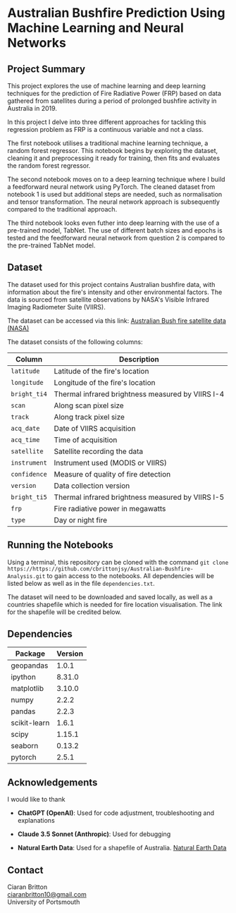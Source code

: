 # Australian Bushfire Prediction Using Machine Learning and Neural Networks

## Project Summary

This project explores the use of machine learning and deep learning techniques for the prediction of Fire Radiative Power (FRP) based on data gathered from satellites during a period of prolonged bushfire activity in Australia in 2019.

In this project I delve into three different approaches for tackling this regression problem as FRP is a continuous variable and not a class.

The first notebook utilises a traditional machine learning technique, a  random forest regressor. This notebook begins by exploring the dataset, cleaning it and preprocessing it ready for training, then fits and evaluates the random forest regressor.

The second notebook moves on to a deep learning technique where I build a feedforward neural network using PyTorch. The cleaned dataset from notebook 1 is used but additional steps are needed, such as normalisation and tensor transformation. The neural network approach is subsequently compared to the traditional approach.

The third notebook looks even futher into deep learning with the use of a pre-trained model, TabNet. The use of different batch sizes and epochs is tested and the feedforward neural network from question 2 is compared to the pre-trained TabNet model.

## Dataset

The dataset used for this project contains Australian bushfire data, with information about the fire's intensity and other environmental factors. The data is sourced from satellite observations by NASA's Visible Infrared Imaging Radiometer Suite (VIIRS).

The dataset can be accessed via this link: [Australian Bush fire satellite data (NASA)](https://www.kaggle.com/datasets/nagarajbhat/australian-bush-fire-satellite-data-nasa?select=fire_archive_V1_101674.csv)

The dataset consists of the following columns:


| **Column**        | **Description**                                      | 
|-------------------|------------------------------------------------------|
| `latitude`        | Latitude of the fire's location                      |
| `longitude`       | Longitude of the fire's location                     |
| `bright_ti4`      | Thermal infrared brightness measured by VIIRS I-4    |
| `scan`            | Along scan pixel size                                |
| `track`           | Along track pixel size                               |
| `acq_date`        | Date of VIIRS acquisition                            |
| `acq_time`        | Time of acquisition                                  |
| `satellite`       | Satellite recording the data                         |
| `instrument`      | Instrument used (MODIS or VIIRS)                     |
| `confidence`      | Measure of quality of fire detection                 |
| `version`         | Data collection version                              |
| `bright_ti5`      | Thermal infrared brightness measured by VIIRS I-5    |
| `frp`             | Fire radiative power in megawatts                    |
| `type`            | Day or night fire                                    |

## Running the Notebooks

Using a terminal, this repository can be cloned with the command `git clone https://https://github.com/cbrittonjsy/Australian-Bushfire-Analysis.git` to gain access to the notebooks. All dependencies will be listed below as well as in the file `dependencies.txt`.

The dataset will need to be downloaded and saved locally, as well as a countries shapefile which is needed for fire location visualisation. The link for the shapefile will be credited below.

## Dependencies

| **Package**        | **Version** |
|--------------------|-------------|
| geopandas          | 1.0.1       |
| ipython            | 8.31.0      |
| matplotlib         | 3.10.0      |
| numpy              | 2.2.2       |
| pandas             | 2.2.3       |
| scikit-learn       | 1.6.1       |
| scipy              | 1.15.1      |
| seaborn            | 0.13.2      |
| pytorch            | 2.5.1       |


## Acknowledgements

I would like to thank

- **ChatGPT (OpenAI)**: Used for code adjustment, troubleshooting and explanations

- **Claude 3.5 Sonnet (Anthropic)**: Used for debugging

- **Natural Earth Data**: Used for a shapefile of Australia. [Natural Earth Data](https://www.naturalearthdata.com/downloads/10m-cultural-vectors/10m-admin-0-details/)

## Contact

Ciaran Britton\
ciaranbritton10@gmail.com\
University of Portsmouth
